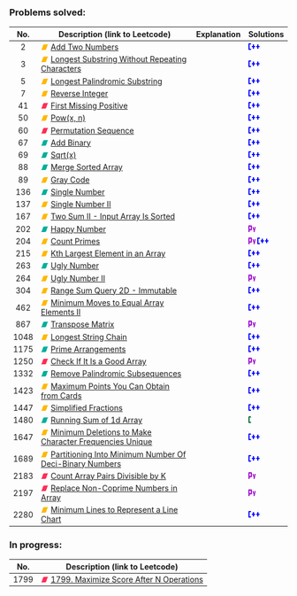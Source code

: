 ### Problems solved:

| No.  | Description (link to Leetcode)                                                                                                                                    | Explanation | Solutions                        |
|:----:|-------------------------------------------------------------------------------------------------------------------------------------------------------------------|-------------|----------------------------------|
|  2   | ![M](img/M.png) [Add Two Numbers](https://leetcode.com/problems/add-two-numbers/)                                                                                 |             | ![](img/cpp.png)                 |
|  3   | ![M](img/M.png) [Longest Substring Without Repeating Characters](https://leetcode.com/problems/longest-substring-without-repeating-characters/)                   |             | ![](img/cpp.png)                 |
|  5   | ![M](img/M.png) [Longest Palindromic Substring](https://leetcode.com/problems/longest-palindromic-substring/)                                                     |             | ![](img/cpp.png)                 |
|  7   | ![M](img/M.png) [Reverse Integer](https://leetcode.com/problems/reverse-integer/)                                                                                 |             | ![](img/cpp.png)                 |
|  41  | ![H](img/H.png) [First Missing Positive](https://leetcode.com/problems/first-missing-positive/)                                                                   |             | ![](img/cpp.png)                 |
|  50  | ![M](img/M.png) [Pow(x, n)](https://leetcode.com/problems/powx-n/)                                                                                                |             | ![](img/cpp.png)                 |
|  60  | ![H](img/H.png) [Permutation Sequence](https://leetcode.com/problems/permutation-sequence/)                                                                       |             | ![](img/cpp.png)                 |
|  67  | ![E](img/E.png) [Add Binary](https://leetcode.com/problems/add-binary/)                                                                                           |             | ![](img/cpp.png)                 |
|  69  | ![E](img/E.png) [Sqrt(x)](https://leetcode.com/problems/sqrtx/)                                                                                                   |             | ![](img/cpp.png)                 |
|  88  | ![E](img/E.png) [Merge Sorted Array](https://leetcode.com/problems/merge-sorted-array/)                                                                           |             | ![](img/cpp.png)                 |
|  89  | ![M](img/M.png) [Gray Code](https://leetcode.com/problems/gray-code/)                                                                                             |             | ![](img/cpp.png)                 |
| 136  | ![E](img/E.png) [Single Number](https://leetcode.com/problems/single-number/)                                                                                     |             | ![](img/cpp.png)                 |
| 137  | ![M](img/M.png) [Single Number II](https://leetcode.com/problems/single-number-ii/)                                                                               |             | ![](img/cpp.png)                 |
| 167  | ![M](img/M.png) [Two Sum II - Input Array Is Sorted]()                                                                                                            |             | ![](img/cpp.png)                 |
| 202  | ![E](img/E.png) [Happy Number](https://leetcode.com/problems/happy-number/)                                                                                       |             | ![](img/py.png)                  |
| 204  | ![M](img/M.png) [Count Primes](https://leetcode.com/problems/count-primes/)                                                                                       |             | ![](img/py.png) ![](img/cpp.png) |
| 215  | ![M](img/M.png) [Kth Largest Element in an Array](https://leetcode.com/problems/kth-largest-element-in-an-array/)                                                 |             | ![](img/cpp.png)                 |
| 263  | ![E](img/E.png) [Ugly Number](https://leetcode.com/problems/ugly-number/)                                                                                         |             | ![](img/cpp.png)                 |
| 264  | ![M](img/M.png) [Ugly Number II](https://leetcode.com/problems/ugly-number-ii/)                                                                                   |             | ![](img/py.png)                  |
| 304  | ![M](img/M.png) [Range Sum Query 2D - Immutable](https://leetcode.com/problems/range-sum-query-2d-immutable/)                                                     |             | ![](img/cpp.png)                 |
| 462  | ![M](img/M.png) [Minimum Moves to Equal Array Elements II](https://leetcode.com/problems/minimum-moves-to-equal-array-elements-ii/)                               |             | ![](img/cpp.png)                 |
| 867  | ![E](img/E.png) [Transpose Matrix](https://leetcode.com/problems/transpose-matrix/)                                                                               |             | ![](img/py.png)                  |
| 1048 | ![M](img/M.png) [Longest String Chain](https://leetcode.com/problems/longest-string-chain/)                                                                       |             | ![](img/cpp.png)                 |
| 1175 | ![E](img/E.png) [Prime Arrangements](https://leetcode.com/problems/prime-arrangements/)                                                                           |             | ![](img/cpp.png)                 |
| 1250 | ![H](img/H.png) [Check If It Is a Good Array](https://leetcode.com/problems/check-if-it-is-a-good-array/)                                                         |             | ![](img/py.png)                  |
| 1332 | ![E](img/E.png) [Remove Palindromic Subsequences](https://leetcode.com/problems/remove-palindromic-subsequences/)                                                 |             | ![](img/cpp.png)                 |
| 1423 | ![M](img/M.png) [Maximum Points You Can Obtain from Cards](https://leetcode.com/problems/maximum-points-you-can-obtain-from-cards/)                               |             | ![](img/cpp.png)                 |
| 1447 | ![M](img/M.png) [Simplified Fractions](https://leetcode.com/problems/simplified-fractions/)                                                                       |             | ![](img/cpp.png)                 |
| 1480 | ![E](img/E.png) [Running Sum of 1d Array](https://leetcode.com/problems/running-sum-of-1d-array/)                                                                 |             | ![](img/c.png)                   |
| 1647 | ![M](img/M.png) [Minimum Deletions to Make Character Frequencies Unique](https://leetcode.com/problems/minimum-deletions-to-make-character-frequencies-unique/)   |             | ![](img/cpp.png)                 |
| 1689 | ![M](img/M.png) [Partitioning Into Minimum Number Of Deci-Binary Numbers](https://leetcode.com/problems/partitioning-into-minimum-number-of-deci-binary-numbers/) |             | ![](img/cpp.png)                 |
| 2183 | ![H](img/H.png) [Count Array Pairs Divisible by K](https://leetcode.com/problems/count-array-pairs-divisible-by-k/)                                               |             | ![](img/py.png)                  |
| 2197 | ![H](img/H.png) [Replace Non-Coprime Numbers in Array](https://leetcode.com/problems/replace-non-coprime-numbers-in-array/)                                       |             | ![](img/py.png)                  |
| 2280 | ![M](img/M.png) [Minimum Lines to Represent a Line Chart](https://leetcode.com/problems/minimum-lines-to-represent-a-line-chart/)                                 |             | ![](img/cpp.png)                 |

### In progress:

| No.  | Description (link to Leetcode)                                                                                              |
|:----:|-----------------------------------------------------------------------------------------------------------------------------|
| 1799 | ![H](img/H.png) [1799. Maximize Score After N Operations](https://leetcode.com/problems/maximize-score-after-n-operations/) |
